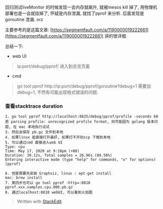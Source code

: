 回归测试liveMonitor 的时候发现一会内存就飙升, 就被mesos kill 掉了, 用物理机部署也是一会就挂掉了, 怀疑是内存泄漏, 就找了pprof 来分析. 后面发现是goroutine 泄漏. orz

主要参考的是这篇文章: [https://segmentfault.com/a/1190000019222661](https://segmentfault.com/a/1190000019222661)
讲的很详细. 

总结一下: 
* web UI
> ip:port/debug/pprof/ 进入到总览页面

* cmd 
> go tool pprof http://ip:port/debug/pprof/goroutine?debug=1 需要加 debug=1, 不然有可能出现格式错误的问题. 

### 查看stacktrace duration
```
1. go tool pprof http://localhost:8825/debug/pprof/profile -seconds 60
若 parsing profile: unrecognized profile format, 则可能因为 golang 版本问题, 在 mac 本地执行试试
3. 然后会保存 pb.gz 文件到本地
4. 如果linux 能直接打开最好, 如果打不开则scp 下载到本地
5. 可以通过cmd 直接进入web UI
Type: cpu
Time: May 17, 2020 at 9:18pm (+08)
Duration: 30.12s, Total samples = 26.96s (89.50%)
Entering interactive mode (type "help" for commands, "o" for options)
(pprof) 

6. 但是需要先安装 Graphviz, linux : apt-get install
mac: brew install
7. 第四步也可以 go tool pprof -http=:8810 pprof.xxx.samples.cpu.006.pb.gz
8. 通过localhost:8810 webUI, 可以看到火焰图

```

> Written with [StackEdit](https://stackedit.io/).
<!--stackedit_data:
eyJoaXN0b3J5IjpbLTc3NjkzMjY4LDEzMDM1Mzc4NDgsODE0Nz
IzMTQwLC05Njk5MzY0MDZdfQ==
-->